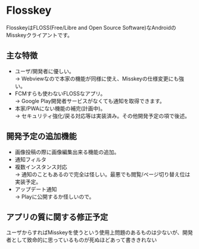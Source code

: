 # Flosskey
FlosskeyはFLOSS(Free/Libre and Open Source Software)なAndroidのMisskeyクライアントです。

## 主な特徴
- ユーザ/開発者に優しい。  
->  Webviewなので本家の機能が同様に使え、Misskeyの仕様変更にも強い。
- FCMすらも使わないFLOSSなアプリ。    
-> Google Play開発者サービスがなくても通知を取得できます。
- 本家/PWAにない機能の補完(計画中)。  
-> セキュリティ強化/戻る対応等は実装済み。その他開発予定の項で後述。

## 開発予定の追加機能
- 画像投稿の際に画像編集出来る機能の追加。
-  通知フィルタ
- 複数インスタンス対応  
-> 通知のこともあるので完全は怪しい。最悪でも閲覧/ページ切り替え位は実装予定。
- アップデート通知  
-> Playに公開するか怪しいので。

## アプリの質に関する修正予定
ユーザからすればMisskeyを使うという使用上問題のあるものは少ないが、開発者として致命的に思っているものが死ぬほどあって書ききれない
